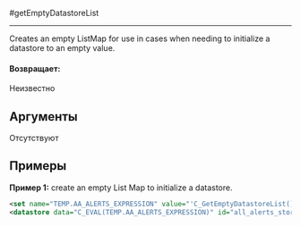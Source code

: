 #getEmptyDatastoreList

---

Creates an empty ListMap for use in cases when needing to initialize a datastore to an empty value.

#### Возвращает:

Неизвестно

## Аргументы

Отсутствуют

## Примеры

**Пример 1:** create an empty List Map to initialize a datastore.
```xml
<set name="TEMP.AA_ALERTS_EXPRESSION" value="'C_GetEmptyDatastoreList()'"/>
<datastore data="C_EVAL(TEMP.AA_ALERTS_EXPRESSION)" id="all_alerts_store"/>
```

